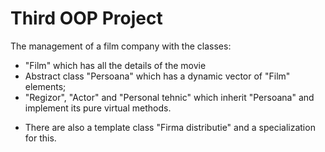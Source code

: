 # Third OOP Project

The management of a film company with the classes: 
* "Film" which has all the details of the movie
*  Abstract class "Persoana" which has a dynamic vector of "Film" elements;
*  "Regizor", "Actor" and "Personal tehnic" which inherit "Persoana" and implement its pure virtual methods. 
 
 + There are also a template class "Firma distributie" and a specialization for this.
